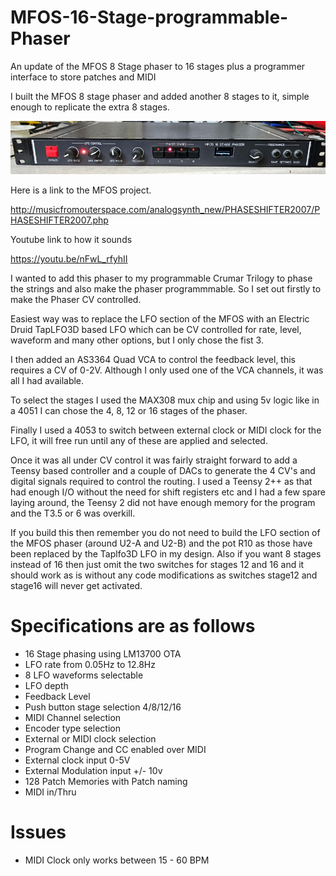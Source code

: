 # MFOS-16-Stage-programmable-Phaser
An update of the MFOS 8 Stage phaser to 16 stages plus a programmer interface to store patches and MIDI

I built the MFOS 8 stage phaser and added another 8 stages to it, simple enough to replicate the extra 8 stages.

![Phaser](Photos/phaser.jpg)

Here is a link to the MFOS project.

http://musicfromouterspace.com/analogsynth_new/PHASESHIFTER2007/PHASESHIFTER2007.php

Youtube link to how it sounds

https://youtu.be/nFwL_rfyhII

I wanted to add this phaser to my programmable Crumar Trilogy to phase the strings and also make the phaser programmmable. So I set out firstly to make the Phaser CV controlled.

Easiest way was to replace the LFO section of the MFOS with an Electric Druid TapLFO3D based LFO which can be CV controlled for rate, level, waveform and many other options, but I only chose the fist 3.

I then added an AS3364 Quad VCA to control the feedback level, this requires a CV of 0-2V. Although I only used one of the VCA channels, it was all I had available.

To select the stages I used the MAX308 mux chip and using 5v logic like in a 4051 I can chose the 4, 8, 12 or 16 stages of the phaser.

Finally I used a 4053 to switch between external clock or MIDI clock for the LFO, it will free run until any of these are applied and selected.

Once it was all under CV control it was fairly straight forward to add a Teensy based controller and a couple of DACs to generate the 4 CV's and digital signals required to control the routing. I used a Teensy 2++ as that had enough I/O without the need for shift registers etc and I had a few spare laying around, the Teensy 2 did not have enough memory for the program and the T3.5 or 6 was overkill.

If you build this then remember you do not need to build the LFO section of the MFOS phaser (around U2-A and U2-B) and the pot R10 as those have been replaced by the Taplfo3D LFO in my design. Also if you want 8 stages instead of 16 then just omit the two switches for stages 12 and 16 and it should work as is without any code modifications as switches stage12 and stage16 will never get activated.

# Specifications are as follows

* 16 Stage phasing using LM13700 OTA
* LFO rate from 0.05Hz to 12.8Hz
* 8 LFO waveforms selectable
* LFO depth
* Feedback Level
* Push button stage selection 4/8/12/16
* MIDI Channel selection
* Encoder type selection
* External or MIDI clock selection
* Program Change and CC enabled over MIDI
* External clock input 0-5V
* External Modulation input +/- 10v
* 128 Patch Memories with Patch naming
* MIDI in/Thru

# Issues

* MIDI Clock only works between 15 - 60 BPM


